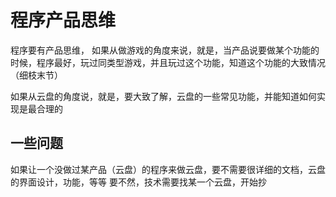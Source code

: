 
# 程序产品思维

程序要有产品思维，
如果从做游戏的角度来说，就是，当产品说要做某个功能的时候，程序最好，玩过同类型游戏，并且玩过这个功能，知道这个功能的大致情况（细枝末节）

如果从云盘的角度说，就是，要大致了解，云盘的一些常见功能，并能知道如何实现是最合理的




##   一些问题

如果让一个没做过某产品（云盘）的程序来做云盘，要不需要很详细的文档，云盘的界面设计，功能，等等
要不然，技术需要找某一个云盘，开始抄

